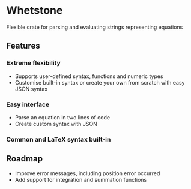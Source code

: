 # Whetstone
Flexible crate for parsing and evaluating strings representing equations

## Features

### Extreme flexibility
- Supports user-defined syntax, functions and numeric types
- Customise built-in syntax or create your own from scratch with easy JSON syntax
### Easy interface
- Parse an equation in two lines of code
- Create custom syntax with JSON
### Common and LaTeX syntax built-in 

## Roadmap
- Improve error messages, including position error occurred
- Add support for integration and summation functions